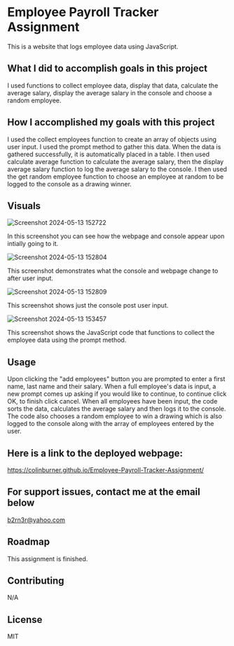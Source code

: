 # Employee Payroll Tracker Assignment
This is a website that logs employee data using JavaScript.

## What I did to accomplish goals in this project
I used functions to collect employee data, display that data, calculate the average salary, display the average salary in the console and choose a random employee.

## How I accomplished my goals with this project
I used the collect employees function to create an array of objects using user input. I used the prompt method to gather this data. When the data is gathered successfully, it is automatically placed in a table. I then used calculate average function to calculate the average salary, then the display average salary function to log the average salary to the console. I then used the get random employee function to choose an employee at random to be logged to the console as a drawing winner.

## Visuals
![Screenshot 2024-05-13 152722](https://github.com/ColinBurner/Employee-Payroll-Tracker-Assignment/assets/85810714/798cfec0-2e6a-4e47-b364-0eafe5c46a64)

In this screenshot you can see how the webpage and console appear upon intially going to it.

![Screenshot 2024-05-13 152804](https://github.com/ColinBurner/Employee-Payroll-Tracker-Assignment/assets/85810714/79f31185-80e9-4876-873c-bf04bca6c4fe)

This screenshot demonstrates what the console and webpage change to after user input.

![Screenshot 2024-05-13 152809](https://github.com/ColinBurner/Employee-Payroll-Tracker-Assignment/assets/85810714/24a4ca61-6b0a-4692-a18c-9562f55bae15)

This screenshot shows just the console post user input.

![Screenshot 2024-05-13 153457](https://github.com/ColinBurner/Employee-Payroll-Tracker-Assignment/assets/85810714/5eba54d0-29c7-4bf4-a961-abb2ceb87162)

This screenshot shows the JavaScript code that functions to collect the employee data using the prompt method.

## Usage
Upon clicking the "add employees" button you are prompted to enter a first name, last name and their salary. When a full employee's data is input, a new prompt comes up asking if you would like to continue, to continue click OK, to finish click cancel. When all employees have been input, the code sorts the data, calculates the average salary and then logs it to the console. The code also chooses a random employee to win a drawing which is also logged to the console along with the array of employees entered by the user.

## Here is a link to the deployed webpage:

https://colinburner.github.io/Employee-Payroll-Tracker-Assignment/

## For support issues, contact me at the email below

<a href="mailto: b2rn3r@yahoo.com">b2rn3r@yahoo.com</a>

## Roadmap
This assignment is finished.

## Contributing
N/A

## License
MIT
